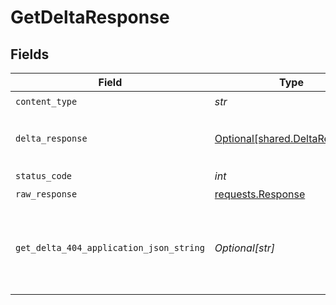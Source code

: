 # GetDeltaResponse


## Fields

| Field                                                                                 | Type                                                                                  | Required                                                                              | Description                                                                           |
| ------------------------------------------------------------------------------------- | ------------------------------------------------------------------------------------- | ------------------------------------------------------------------------------------- | ------------------------------------------------------------------------------------- |
| `content_type`                                                                        | *str*                                                                                 | :heavy_check_mark:                                                                    | N/A                                                                                   |
| `delta_response`                                                                      | [Optional[shared.DeltaResponse]](../../models/shared/deltaresponse.md)                | :heavy_minus_sign:                                                                    | The requested Deployment Delta.                                                       |
| `status_code`                                                                         | *int*                                                                                 | :heavy_check_mark:                                                                    | N/A                                                                                   |
| `raw_response`                                                                        | [requests.Response](https://requests.readthedocs.io/en/latest/api/#requests.Response) | :heavy_minus_sign:                                                                    | N/A                                                                                   |
| `get_delta_404_application_json_string`                                               | *Optional[str]*                                                                       | :heavy_minus_sign:                                                                    | No Deployment Delta with ID `deltaId` found in Application.<br/><br/>                 |